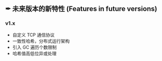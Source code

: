 ## ✒ 未来版本的新特性 (Features in future versions)

### v1.x
* 自定义 TCP 通信协议
* 一致性哈希，分布式运行架构
* 引入 GC 遍历个数限制
* 哈希值高低位异或处理
